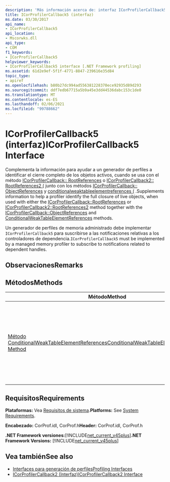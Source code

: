 ```yaml
---
description: 'Más información acerca de: interfaz ICorProfilerCallback5'
title: ICorProfilerCallback5 (interfaz)
ms.date: 03/30/2017
api_name:
- ICorProfilerCallback5
api_location:
- Mscorwks.dll
api_type:
- COM
f1_keywords:
- ICorProfilerCallback5
helpviewer_keywords:
- ICorProfilerCallback5 interface [.NET Framework profiling]
ms.assetid: 61d2e9ef-5f1f-4771-8847-239616e35d84
topic_type:
- apiref
ms.openlocfilehash: b80b27dc994ad556381228370ece92935d89d293
ms.sourcegitcommit: ddf7edb67715a5b9a45e3dd44536dabc153c1de0
ms.translationtype: MT
ms.contentlocale: es-ES
ms.lasthandoff: 02/06/2021
ms.locfileid: "99788662"
---
```

# <a name="icorprofilercallback5-interface"></a><span data-ttu-id="80f72-103">ICorProfilerCallback5 (interfaz)</span><span class="sxs-lookup"><span data-stu-id="80f72-103">ICorProfilerCallback5 Interface</span></span>

<span data-ttu-id="80f72-104">Complementa la información para ayudar a un generador de perfiles a identificar el cierre completo de los objetos activos, cuando se usa con el método [ICorProfilerCallback:: RootReferences](icorprofilercallback-rootreferences-method.md) o [ICorProfilerCallback2:: RootReferences2 (](icorprofilercallback2-rootreferences2-method.md) junto con los métodos [ICorProfilerCallback:: ObjectReferences](icorprofilercallback-objectreferences-method.md) y [conditionalweaktableelementreferences (](icorprofilercallback5-conditionalweaktableelementreferences-method.md) .</span><span class="sxs-lookup"><span data-stu-id="80f72-104">Supplements information to help a profiler identify the full closure of live objects, when used with either the [ICorProfilerCallback::RootReferences](icorprofilercallback-rootreferences-method.md) or [ICorProfilerCallback2::RootReferences2](icorprofilercallback2-rootreferences2-method.md) method together with the [ICorProfilerCallback::ObjectReferences](icorprofilercallback-objectreferences-method.md) and [ConditionalWeakTableElementReferences](icorprofilercallback5-conditionalweaktableelementreferences-method.md) methods.</span></span>  
  
 <span data-ttu-id="80f72-105">Un generador de perfiles de memoria administrado debe implementar `ICorProfilerCallback5` para suscribirse a las notificaciones relativas a los controladores de dependencia.</span><span class="sxs-lookup"><span data-stu-id="80f72-105">`ICorProfilerCallback5` must be implemented by a managed memory profiler to subscribe to notifications related to dependent handles.</span></span>  
  
## <a name="remarks"></a><span data-ttu-id="80f72-106">Observaciones</span><span class="sxs-lookup"><span data-stu-id="80f72-106">Remarks</span></span>  
  
## <a name="methods"></a><span data-ttu-id="80f72-107">Métodos</span><span class="sxs-lookup"><span data-stu-id="80f72-107">Methods</span></span>  
  
|<span data-ttu-id="80f72-108">Método</span><span class="sxs-lookup"><span data-stu-id="80f72-108">Method</span></span>|<span data-ttu-id="80f72-109">Descripción</span><span class="sxs-lookup"><span data-stu-id="80f72-109">Description</span></span>|  
|------------|-----------------|  
|[<span data-ttu-id="80f72-110">Método ConditionalWeakTableElementReferences</span><span class="sxs-lookup"><span data-stu-id="80f72-110">ConditionalWeakTableElementReferences Method</span></span>](icorprofilercallback5-conditionalweaktableelementreferences-method.md)|<span data-ttu-id="80f72-111">Identifica el cierre transitivo de los objetos a los que esas raíces hacen referencia mediante referencias directas de campo de miembro y mediante dependencias `ConditionalWeakTable`.</span><span class="sxs-lookup"><span data-stu-id="80f72-111">Identifies the transitive closure of objects referenced by those roots through both direct member field references and through `ConditionalWeakTable` dependencies.</span></span>|  
  
## <a name="requirements"></a><span data-ttu-id="80f72-112">Requisitos</span><span class="sxs-lookup"><span data-stu-id="80f72-112">Requirements</span></span>  

 <span data-ttu-id="80f72-113">**Plataformas:** Vea [Requisitos de sistema](../../get-started/system-requirements.md).</span><span class="sxs-lookup"><span data-stu-id="80f72-113">**Platforms:** See [System Requirements](../../get-started/system-requirements.md).</span></span>  
  
 <span data-ttu-id="80f72-114">**Encabezado:** CorProf.idl, CorProf.h</span><span class="sxs-lookup"><span data-stu-id="80f72-114">**Header:** CorProf.idl, CorProf.h</span></span>  
  
 <span data-ttu-id="80f72-115">**.NET Framework versiones:**[!INCLUDE[net_current_v45plus](../../../../includes/net-current-v45plus-md.md)]</span><span class="sxs-lookup"><span data-stu-id="80f72-115">**.NET Framework Versions:** [!INCLUDE[net_current_v45plus](../../../../includes/net-current-v45plus-md.md)]</span></span>  
  
## <a name="see-also"></a><span data-ttu-id="80f72-116">Vea también</span><span class="sxs-lookup"><span data-stu-id="80f72-116">See also</span></span>

- [<span data-ttu-id="80f72-117">Interfaces para generación de perfiles</span><span class="sxs-lookup"><span data-stu-id="80f72-117">Profiling Interfaces</span></span>](profiling-interfaces.md)
- [<span data-ttu-id="80f72-118">ICorProfilerCallback2 (Interfaz)</span><span class="sxs-lookup"><span data-stu-id="80f72-118">ICorProfilerCallback2 Interface</span></span>](icorprofilercallback2-interface.md)

